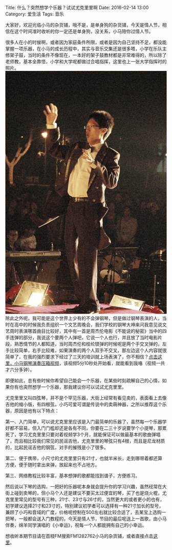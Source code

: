 Title: 什么？突然想学个乐器？试试尤克里里啊
Date: 2016-02-14 13:00
Category: 爱生活
Tags: 音乐

大家好，欢迎光临小马的杂货铺，哦不是，是单身狗的杂货铺，今天是情人节，相信在这个时间准时收听的你一定还是单身狗，没关系，小马陪你过情人节。

很多人在小的时候啊，或者因为家庭条件所限，或者是因为自己坚持不足，都没能掌握一项乐器，在小马的成长历程中，其实与音乐交集还是很多嗒，小学在乐队主修架子鼓，当时的条件不像现在，一本好的架子鼓教材都是非常难得的，所以除了老师教，基本全靠悟，小学和大学呢都做过合唱指挥，这里也上一张大学指挥时的照片。
![Alt text](/images/hechangzhihui.jpg)
除此之外呢，我可能是这个世界上少有的不会弹钢琴，但是做过钢琴表演的人，当时在高中的时候我负责组织一个文艺周晚会，我们学校的钢琴大神来问我意见说文艺周时表演哪首曲目比较好，其中有一首是周杰伦电影《不能说的秘密》当中的四手连弹的部分，我说这个要两个人弹吧，它说一个人也行，并且放了当时电影片段，熟悉情节的人都知道，当时周杰伦和桂纶镁弹的时候呢是两个手交叉弹的，左手比较简单，右手比较难，如果演奏的两个人双手不交叉，那左边这个人内容就很简单了，在我的强烈要求下经过了三天的培训就上场表演了，你不相信？[点击这里，小马钢琴演奏压箱视频](http://www.tudou.com/programs/view/aHiDmlxGo2E/)，该视频5分10秒处开始看，就能看到我咯（视频一共才六分多钟）。

即便如此，总有些时候你希望自己能会一个乐器，在某些时刻疏解自己的心情，如果你有也突然想学一个乐器，那我建议你可以试试尤克里里。

尤克里里又叫四弦琴，并不是个罕见乐器，大街上经常有看见卖的，表面看上去像吉他的缩小版，有四根弦，小巧可爱可谓是传说中的卖萌神器，之所以推荐这个乐器，原因是他有以下特点：

第一、入门简单，可以说尤克里里应该是入门最简单的乐器了，虽然每一个乐器学好都不容易，但入门门槛却还是各有不同，你要在二三十岁说要学个小提琴，那累死了，学习尤克里里只要对着视频学3个月，就能保证可以做最基本的歌曲弹唱了，而且相比较我们常见的民谣吉他，尤克里里的琴弦只有4根，而且是尼龙材质的，比起民谣吉他的钢弦，对手的摧残是小了很多。

第二、便于携带，小尺寸的尤克里里只有21寸，也就半米长，走到哪带着都还算方便，便于随时拿出来弹，放起来也不占地方。

第三、网络教程比较丰富，基本想弹的歌都能找到谱子，方便练习。

然后说以下琴的选购，一把好的乐器呢本身就会提升你的学习兴趣，虽然经常在大街上碰到卖琴的，但小马个人还是建议不要买太过便宜的琴，买了也是烧火棍，尤克里里常见的型号有三种，21寸、23寸与26寸的，当然更大的或者更小的也有，初学建议选择21寸和23寸的，特别建议初学者可以选择有一种21寸加长的型号，兼顾了小巧和音域的广度，价格呢控制在500左右就比较合适了，去某宝上选购一把琴，一般都会送入门教程的，今天是情人节，节目的最后呢送上一首歌，由小马伴奏，绵羊同学演唱的《小幸运》，祝每一个人都能拥有自己的小幸运。

想收听本期节目请在荔枝FM搜索FM1282762小马的杂货铺，或者直接点击[这里](http://www.lizhi.fm/1282762/2517297205387436550)。